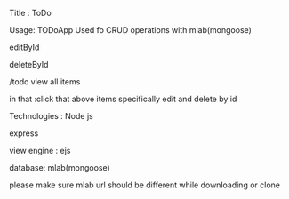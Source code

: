  Title : ToDo

Usage: TODoApp Used fo CRUD operations with mlab(mongoose)

editById

deleteById

/todo view all items

in that :click that above items specifically
 edit and delete by id


Technologies : Node js

 express

 view engine : ejs

 database: mlab(mongoose)


 please make sure mlab  url should be different while downloading or clone
